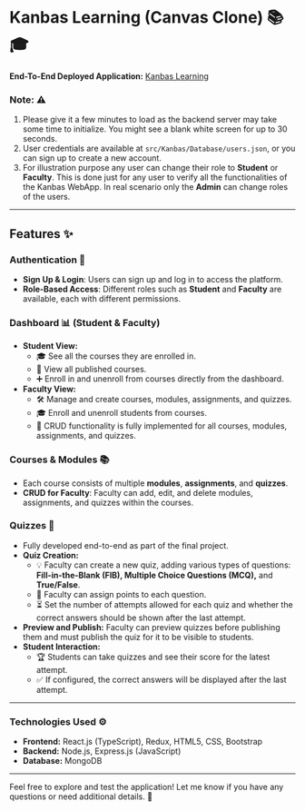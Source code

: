 # Kanbas Learning (Canvas Clone) 📚🎓

**End-To-End Deployed Application:** [Kanbas Learning](https://kanbas-react-web-app-f24.netlify.app/#/Kanbas)

### **Note:** ⚠️
1) Please give it a few minutes to load as the backend server may take some time to initialize. You might see a blank white screen for up to 30 seconds.
2) User credentials are available at `src/Kanbas/Database/users.json`, or you can sign up to create a new account.
3) For illustration purpose any user can change their role to **Student** or **Faculty**. This is done just for any user to verify all the functionalities of the Kanbas WebApp. In real scenario only the **Admin** can change roles of the users.

---

## **Features** ✨

### **Authentication** 🔐
- **Sign Up & Login**: Users can sign up and log in to access the platform.
- **Role-Based Access**: Different roles such as **Student** and **Faculty** are available, each with different permissions.

### **Dashboard** 📊 (Student & Faculty)
- **Student View:** 
  - 🎓 See all the courses they are enrolled in.
  - 📜 View all published courses.
  - ➕ Enroll in and unenroll from courses directly from the dashboard.
- **Faculty View:** 
  - 🛠️ Manage and create courses, modules, assignments, and quizzes.
  - 🎓 Enroll and unenroll students from courses.
  - 📝 CRUD functionality is fully implemented for all courses, modules, assignments, and quizzes.

### **Courses & Modules** 📚
- Each course consists of multiple **modules**, **assignments**, and **quizzes**.
- **CRUD for Faculty**: Faculty can add, edit, and delete modules, assignments, and quizzes within the courses.

### **Quizzes** 📝
- Fully developed end-to-end as part of the final project.
- **Quiz Creation:** 
  - 💡 Faculty can create a new quiz, adding various types of questions: **Fill-in-the-Blank (FIB), Multiple Choice Questions (MCQ),** and **True/False**.
  - 🔢 Faculty can assign points to each question.
  - ⏳ Set the number of attempts allowed for each quiz and whether the correct answers should be shown after the last attempt.
- **Preview and Publish:** Faculty can preview quizzes before publishing them and must publish the quiz for it to be visible to students.
- **Student Interaction:** 
  - 🏆 Students can take quizzes and see their score for the latest attempt.
  - ✅ If configured, the correct answers will be displayed after the last attempt.

---

### **Technologies Used** ⚙️
- **Frontend:** React.js (TypeScript), Redux, HTML5, CSS, Bootstrap
- **Backend:** Node.js, Express.js (JavaScript)
- **Database:** MongoDB

---

Feel free to explore and test the application! Let me know if you have any questions or need additional details. 💬
